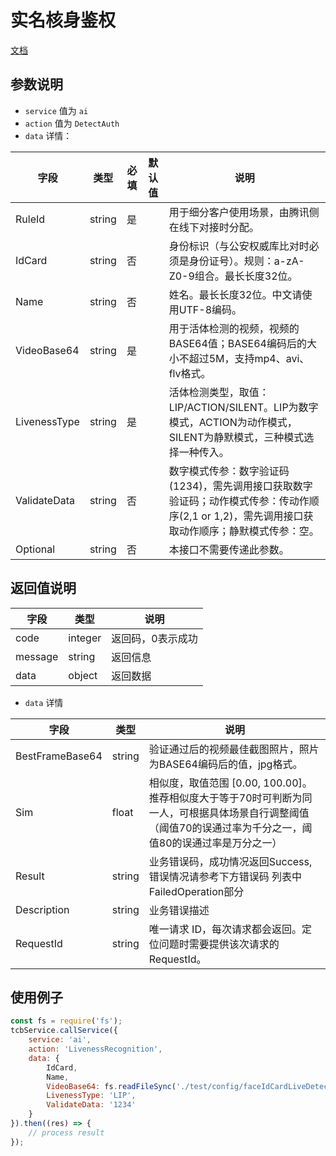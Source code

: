 # 实名核身鉴权

[文档](https://cloud.tencent.com/document/api/1007/31816)

## 参数说明

* `service` 值为 `ai`
* `action` 值为 `DetectAuth`
* `data` 详情：

| 字段 | 类型 | 必填 | 默认值 | 说明
| --- | --- | --- | --- | ---
| RuleId | string | 是 | | 用于细分客户使用场景，由腾讯侧在线下对接时分配。
| IdCard | string | 否 | | 身份标识（与公安权威库比对时必须是身份证号）。规则：a-zA-Z0-9组合。最长长度32位。
| Name | string | 否 | | 姓名。最长长度32位。中文请使用UTF-8编码。
| VideoBase64 | string | 是 | | 用于活体检测的视频，视频的BASE64值；BASE64编码后的大小不超过5M，支持mp4、avi、flv格式。
| LivenessType | string | 是 | | 活体检测类型，取值：LIP/ACTION/SILENT。LIP为数字模式，ACTION为动作模式，SILENT为静默模式，三种模式选择一种传入。
| ValidateData | string | 否 | | 数字模式传参：数字验证码(1234)，需先调用接口获取数字验证码；动作模式传参：传动作顺序(2,1 or 1,2)，需先调用接口获取动作顺序；静默模式传参：空。
| Optional | string | 否 | | 本接口不需要传递此参数。

## 返回值说明

 字段 | 类型 | 说明
| --- | --- | ---
| code | integer | 返回码，0表示成功
| message | string | 返回信息
| data | object | 返回数据

* `data` 详情

 字段 | 类型 | 说明
| --- | --- | ---
| BestFrameBase64 | string | 验证通过后的视频最佳截图照片，照片为BASE64编码后的值，jpg格式。
| Sim | float | 相似度，取值范围 [0.00, 100.00]。推荐相似度大于等于70时可判断为同一人，可根据具体场景自行调整阈值（阈值70的误通过率为千分之一，阈值80的误通过率是万分之一）
| Result | string | 业务错误码，成功情况返回Success, 错误情况请参考下方错误码 列表中FailedOperation部分
| Description | string | 业务错误描述
| RequestId | string | 唯一请求 ID，每次请求都会返回。定位问题时需要提供该次请求的 RequestId。


## 使用例子

```js
const fs = require('fs');
tcbService.callService({
    service: 'ai',
    action: 'LivenessRecognition',
    data: {
        IdCard,
        Name,
        VideoBase64: fs.readFileSync('./test/config/faceIdCardLiveDetectFour.mp4').toString('base64'),
        LivenessType: 'LIP',
        ValidateData: '1234'
    }
}).then((res) => {
    // process result
});
```